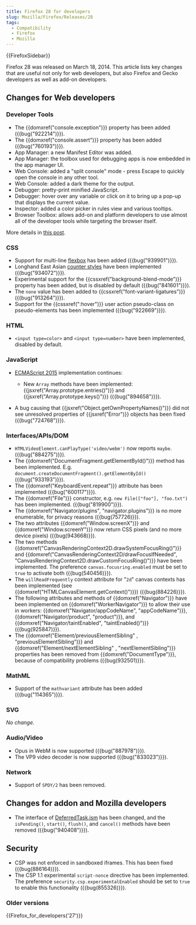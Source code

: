 ```yaml
---
title: Firefox 28 for developers
slug: Mozilla/Firefox/Releases/28
tags:
  - Compatibility
  - Firefox
  - Mozilla
---
```

{{FirefoxSidebar}}

Firefox 28 was released on March 18, 2014. This article lists key changes that are useful not only for web developers, but also Firefox and Gecko developers as well as add-on developers.

## Changes for Web developers

### Developer Tools

- The {{domxref("console.exception")}} property has been added ({{bug("922214")}}).
- The {{domxref("console.assert")}} property has been added ({{bug("760193")}}).
- App Manager: a new Manifest Editor was added.
- App Manager: the toolbox used for debugging apps is now embedded in the app manager UI.
- Web Console: added a "split console" mode - press Escape to quickly open the console in any other tool.
- Web Console: added a dark theme for the output.
- Debugger: pretty-print minified JavaScript.
- Debugger: hover over any variable or click on it to bring up a pop-up that displays the current value.
- Inspector: added a color picker in rules view and various tooltips.
- Browser Toolbox: allows add-on and platform developers to use almost all of the developer tools while targeting the browser itself.

More details in [this post](https://hacks.mozilla.org/2013/12/split-console-pretty-print-minified-js-and-more-firefox-developer-tools-episode-28/).

### CSS

- Support for multi-line [flexbox](/en-US/docs/Web/CSS/CSS_Flexible_Box_Layout/Basic_Concepts_of_Flexbox) has been added ({{bug("939901")}}).
- Longhand East Asian [counter styles](/en-US/docs/Web/CSS/list-style-type) have been implemented ({{bug("934072")}}).
- Experimental support for the {{cssxref("background-blend-mode")}} property has been added, but is disabled by default ({{bug("841601")}}).
- The `none` value has been added to {{cssxref("font-variant-ligatures")}} ({{bug("913264")}}).
- Support for the {{cssxref(":hover")}} user action pseudo-class on pseudo-elements has been implemented ({{bug("922669")}}).

### HTML

- `<input type=color>` and `<input type=number>` have been implemented, disabled by default.

### JavaScript

- [ECMAScript 2015](/en-US/docs/Web/JavaScript/ECMAScript_6_support_in_Mozilla) implementation continues:

  - New `Array` methods have been implemented: {{jsxref("Array.prototype.entries()")}} and {{jsxref("Array.prototype.keys()")}} ({{bug("894658")}}).

- A bug causing that {{jsxref("Object.getOwnPropertyNames()")}} did not see unresolved properties of {{jsxref("Error")}} objects has been fixed ({{bug("724768")}}).

### Interfaces/APIs/DOM

- `HTMLVideoElement.canPlayType('video/webm')` now reports `maybe`. ({{bug("884275")}}).
- The {{domxref("DocumentFragment.getElementById()")}} method has been implemented. E.g. `document.createDocumentFragment().getElementById()` ({{bug("933193")}}).
- The {{domxref("KeyboardEvent.repeat")}} attribute has been implemented ({{bug("600117")}}).
- The {{domxref("File")}} constructor, e.g. `new File(["foo"], "foo.txt")` has been implemented. ({{bug("819900")}}).
- The {{domxref("Navigator/plugins", "navigator.plugins")}} is no more enumerable, for privacy reasons ({{bug(757726)}}).
- The two attributes {{domxref("Window.screenX")}} and {{domxref("Window.screenY")}} now return CSS pixels (and no more device pixels) ({{bug(943668)}}).
- The two methods {{domxref("CanvasRenderingContext2D.drawSystemFocusRing()")}} and {{domxref("CanvasRenderingContext2D/drawFocusIfNeeded", "CanvasRenderingContext2D.drawCustomFocusRing()")}} have been implemented. The preference `canvas.focusring.enabled` must be set to `true` to activate both ({{bug(540456)}}).
- The `willReadFrequently` context attribute for "`2d`" canvas contexts has been implemented (see {{domxref("HTMLCanvasElement.getContext()")}}) ({{bug(884226)}}).
- The following attributes and methods of {{domxref("Navigator")}} have been implemented on {{domxref("WorkerNavigator")}} to allow their use in workers: {{domxref("Navigator/appCodeName", "appCodeName")}}, {{domxref("Navigator/product", "product")}}, and {{domxref("Navigator/taintEnabled", "taintEnabled()")}} ({{bug(925847)}}).
- The {{domxref("Element/previousElementSibling" , "previousElementSibling")}} and {{domxref("Element/nextElementSibling" , "nextElementSibling")}} properties has been removed from {{domxref("DocumentType")}}, because of compatibility problems ({{bug(932501)}}).

### MathML

- Support of the `mathvariant` attribute has been added ({{bug("114365")}}).

### SVG

_No change._

### Audio/Video

- Opus in WebM is now supported ({{bug("887978")}}).
- The VP9 video decoder is now supported ({{bug("833023")}}).

### Network

- Support of `SPDY/2` has been removed.

## Changes for addon and Mozilla developers

- The interface of [DeferredTask.jsm](/en-US/docs/Mozilla/JavaScript_code_modules/DeferredTask.jsm) has been changed, and the `isPending()`, `start()`, `flush()`, and `cancel()` methods have been removed ({{bug("940408")}}).

## Security

- CSP was not enforced in sandboxed iframes. This has been fixed ({{bug(886164)}}).
- The CSP 1.1 experimental `script-nonce` directive has been implemented. The preference `security.csp.experimentalEnabled` should be set to `true` to enable this functionality ({{bug(855326)}}).

### Older versions

{{Firefox_for_developers('27')}}
